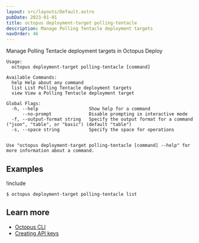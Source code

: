 ```yaml
---
layout: src/layouts/Default.astro
pubDate: 2023-01-01
title: octopus deployment-target polling-tentacle
description: Manage Polling Tentacle deployment targets
navOrder: 46
---
```


Manage Polling Tentacle deployment targets in Octopus Deploy


```text
Usage:
  octopus deployment-target polling-tentacle [command]

Available Commands:
  help Help about any command
  list List Polling Tentacle deployment targets
  view View a Polling Tentacle deployment target

Global Flags:
  -h, --help                   Show help for a command
      --no-prompt              Disable prompting in interactive mode
  -f, --output-format string   Specify the output format for a command ("json", "table", or "basic") (default "table")
  -s, --space string           Specify the space for operations


Use "octopus deployment-target polling-tentacle [command] --help" for more information about a command.
```

## Examples

!include <samples-instance>


```text
$ octopus deployment-target polling-tentacle list

```

## Learn more

- [Octopus CLI](/docs/octopus-rest-api/cli/index.md)
- [Creating API keys](/docs/octopus-rest-api/how-to-create-an-api-key.md)